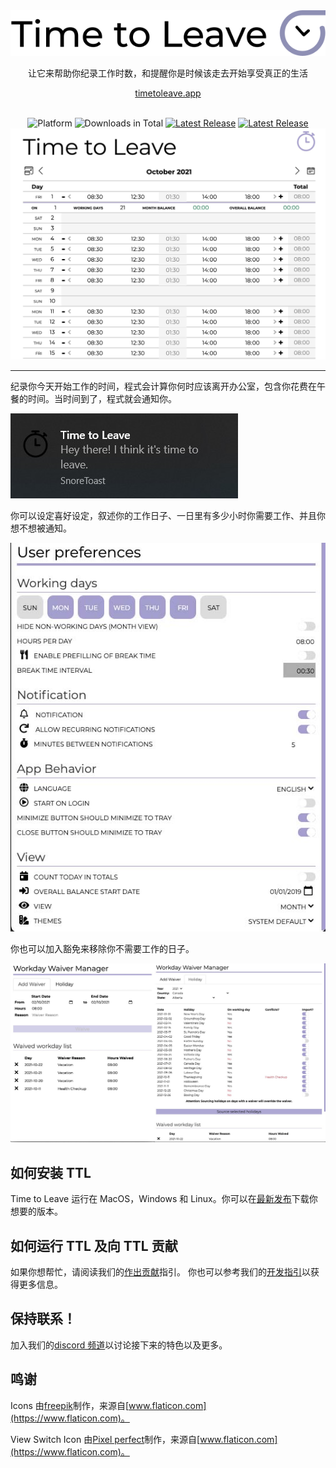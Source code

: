 <div align="center">
  <img src="../../assets/timetoleave.png" alt="Time to Leave Logo">

  <p>让它来帮助你纪录工作时数，和提醒你是时候该走去开始享受真正的生活</p>

[timetoleave.app](https://timetoleave.app/)

  <br/>

<img src="https://img.shields.io/badge/platforms-Windows%20%7C%20MacOS%20%7C%20Linux-green" alt="Platform">
<img src="https://img.shields.io/github/downloads/TTLApp/time-to-leave/total" alt="Downloads in Total">
<a href="https://github.com/TTLApp/time-to-leave/releases/latest"><img src="https://img.shields.io/github/v/release/TTLApp/time-to-leave" alt="Latest Release"></a>
<a href="http://makeapullrequest.com/"><img src="https://img.shields.io/badge/PRs-welcome-purple" alt="Latest Release"></a>

   <br/>

  <img src="../images/screenshot.jpg" alt="Time to Leave Screenshot">

  <br/>

</div>

---

纪录你今天开始工作的时间，程式会计算你何时应该离开办公室，包含你花费在午餐的时间。当时间到了，程式就会通知你。

<img src="../images/notification.jpg" alt="Time to Leave Notification">

你可以设定喜好设定，叙述你的工作日子、一日里有多少小时你需要工作、并且你想不想被通知。

<img src="../images/preferences.jpg" alt="Time to Leave Preferences">

你也可以加入豁免来移除你不需要工作的日子。

<img src="../images/waiver_manager.jpg" alt="Time to Leave Waiver Manager">

## 如何安装 TTL

Time to Leave 运行在 MacOS，Windows 和 Linux。你可以在[最新发布](https://github.com/TTLApp/time-to-leave/releases/latest)下载你想要的版本。

## 如何运行 TTL 及向 TTL 贡献

如果你想帮忙，请阅读我们的[作出贡献](../CONTRIBUTING.md)指引。
你也可以参考我们的[开发指引](../DEVELOPMENT.md)以获得更多信息。

## 保持联系！

加入我们的[discord 频道](https://discord.gg/P3KkEF5)以讨论接下来的特色以及更多。

## 鸣谢

Icons 由[freepik](https://www.flaticon.com/authors/freepik)制作，来源自[www.flaticon.com](https://www.flaticon.com)。

View Switch Icon 由[Pixel perfect](https://www.flaticon.com/authors/pixel-perfect)制作，来源自[www.flaticon.com](https://www.flaticon.com)。
